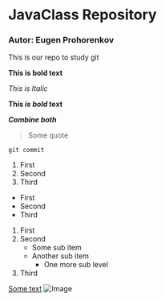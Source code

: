 # JavaClass Repository

### Autor: Eugen Prohorenkov

This is our repo to study git

**This is bold text**

*This is Italic*

**This _is bold_ text**

***Combine both***

> Some quote


```
git commit
```


1. First
2. Second
3. Third

- First
- Second
- Third

1. First
2. Second
	- Some sub item
	- Another sub item
		- One more sub level
3. Third


[Some text](https://u-viw.by)
![Image](https://u-viw.by/wp-content/uploads/2023/10/spider-man-2-ps5.jpg)
